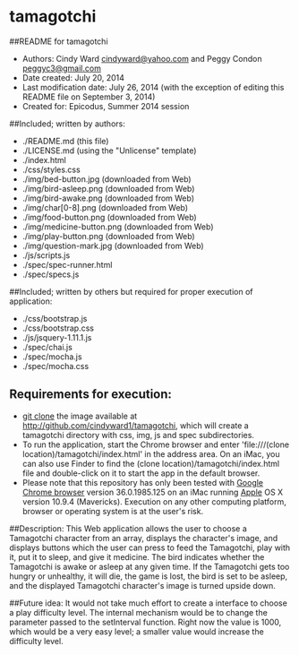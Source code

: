 tamagotchi
====================

##README for tamagotchi

* Authors: Cindy Ward <cindyward@yahoo.com> and Peggy Condon <peggyc3@gmail.com>
* Date created: July 20, 2014
* Last modification date: July 26, 2014 (with the exception of editing this README file on September 3, 2014)
* Created for:  Epicodus, Summer 2014 session

##Included; written by authors:
* ./README.md (this file)
* ./LICENSE.md (using the "Unlicense" template)
* ./index.html
* ./css/styles.css
* ./img/bed-button.jpg (downloaded from Web)
* ./img/bird-asleep.png (downloaded from Web)
* ./img/bird-awake.png (downloaded from Web)
* ./img/char[0-8].png (downloaded from Web)
* ./img/food-button.png (downloaded from Web)
* ./img/medicine-button.png (downloaded from Web)
* ./img/play-button.png (downloaded from Web)
* ./img/question-mark.jpg (downloaded from Web)
* ./js/scripts.js
* ./spec/spec-runner.html
* ./spec/specs.js

##Included; written by others but required for proper execution of application:
* ./css/bootstrap.js
* ./css/bootstrap.css
* ./js/jsquery-1.11.1.js
* ./spec/chai.js
* ./spec/mocha.js
* ./spec/mocha.css

## Requirements for execution:
* [git clone](http://github.com/) the image available at http://github.com/cindyward1/tamagotchi, which will create a tamagotchi directory with css, img, js and spec subdirectories.
* To run the application, start the Chrome browser and enter 'file:///(clone location)/tamagotchi/index.html' in the address area. On an iMac, you can also use Finder to find the (clone location)/tamagotchi/index.html file and double-click on it to start the app in the default browser.
* Please note that this repository has only been tested with [Google Chrome browser](http://www.google.com/intl/en/chrome/browser) version 36.0.1985.125 on an iMac running [Apple](http://www.apple.com) OS X version 10.9.4 (Mavericks). Execution on any other computing platform, browser or operating system is at the user's risk.

##Description:
This Web application allows the user to choose a Tamagotchi character from an array, displays the character's image, and displays buttons which the user can press to feed the Tamagotchi, play with it, put it to sleep, and give it medicine. The bird indicates whether the Tamagotchi is awake or asleep at any given time. If the Tamagotchi gets too hungry or unhealthy, it will die, the game is lost, the bird is set to be asleep, and the displayed Tamagotchi character's image is turned upside down.

##Future idea:
It would not take much effort to create a interface to choose a play difficulty level. The internal mechanism would be to change the parameter passed to the setInterval function. Right now the value is 1000, which would be a very easy level; a smaller value would increase the difficulty level.
